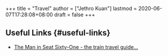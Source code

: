 +++
title = "Travel"
author = ["Jethro Kuan"]
lastmod = 2020-06-07T17:28:08+08:00
draft = false
+++

## Useful Links {#useful-links}

- [The Man in Seat Sixty-One - the train travel guide...](https://www.seat61.com/)
